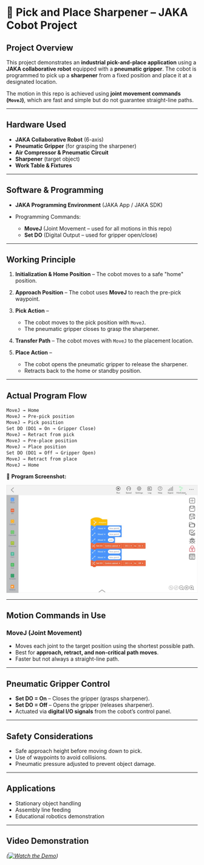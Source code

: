 # 📄 Pick and Place Sharpener – JAKA Cobot Project

## **Project Overview**

This project demonstrates an **industrial pick-and-place application** using a **JAKA collaborative robot** equipped with a **pneumatic gripper**. The cobot is programmed to pick up a **sharpener** from a fixed position and place it at a designated location.

The motion in this repo is achieved using **joint movement commands (`MoveJ`)**, which are fast and simple but do not guarantee straight-line paths.

---

## **Hardware Used**

* **JAKA Collaborative Robot** (6-axis)
* **Pneumatic Gripper** (for grasping the sharpener)
* **Air Compressor & Pneumatic Circuit**
* **Sharpener** (target object)
* **Work Table & Fixtures**

---

## **Software & Programming**

* **JAKA Programming Environment** (JAKA App / JAKA SDK)
* Programming Commands:

  * **MoveJ** (Joint Movement – used for all motions in this repo)
  * **Set DO** (Digital Output – used for gripper open/close)

---

## **Working Principle**

1. **Initialization & Home Position** – The cobot moves to a safe "home" position.

2. **Approach Position** – The cobot uses **MoveJ** to reach the pre-pick waypoint.

3. **Pick Action** –

   * The cobot moves to the pick position with `MoveJ`.
   * The pneumatic gripper closes to grasp the sharpener.

4. **Transfer Path** – The cobot moves with `MoveJ` to the placement location.

5. **Place Action** –

   * The cobot opens the pneumatic gripper to release the sharpener.
   * Retracts back to the home or standby position.

---

## **Actual Program Flow**

```text
MoveJ → Home
MoveJ → Pre-pick position
MoveJ → Pick position
Set DO (DO1 = On → Gripper Close)
MoveJ → Retract from pick
MoveJ → Pre-place position
MoveJ → Place position
Set DO (DO1 = Off → Gripper Open)
MoveJ → Retract from place
MoveJ → Home
```

📸 **Program Screenshot:**

![Pick and Place Sharpener Program](pickplacesharpner.jpg)

---

## **Motion Commands in Use**

### **MoveJ (Joint Movement)**

* Moves each joint to the target position using the shortest possible path.
* Best for **approach, retract, and non-critical path moves**.
* Faster but not always a straight-line path.

---

## **Pneumatic Gripper Control**

* **Set DO = On** – Closes the gripper (grasps sharpener).
* **Set DO = Off** – Opens the gripper (releases sharpener).
* Actuated via **digital I/O signals** from the cobot’s control panel.

---

## **Safety Considerations**

* Safe approach height before moving down to pick.
* Use of waypoints to avoid collisions.
* Pneumatic pressure adjusted to prevent object damage.

---

## **Applications**

* Stationary object handling
* Assembly line feeding
* Educational robotics demonstration

---

## **Video Demonstration**

*([![Watch the Demo](thumbnail.png)](https://drive.google.com/file/d/1_QK3mkfCwfpWjCR7SRSeIoO2WEfEr6dQ/preview))*









